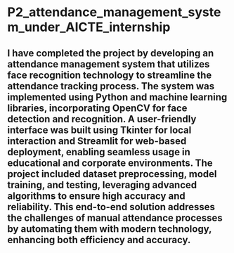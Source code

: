 # P2_attendance_management_system_under_AICTE_internship

## I have completed the project by developing an attendance management system that utilizes face recognition technology to streamline the attendance tracking process. The system was implemented using Python and machine learning libraries, incorporating OpenCV for face detection and recognition. A user-friendly interface was built using Tkinter for local interaction and Streamlit for web-based deployment, enabling seamless usage in educational and corporate environments. The project included dataset preprocessing, model training, and testing, leveraging advanced algorithms to ensure high accuracy and reliability. This end-to-end solution addresses the challenges of manual attendance processes by automating them with modern technology, enhancing both efficiency and accuracy.
